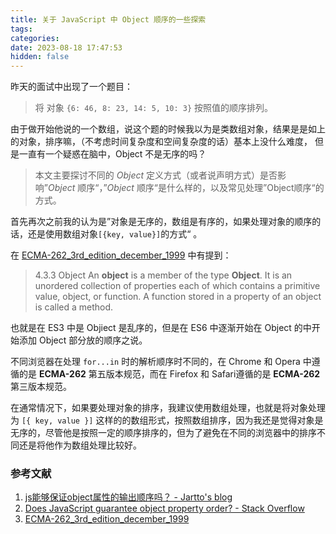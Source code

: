 ```yaml
---
title: 关于 JavaScript 中 Object 顺序的一些探索
tags: 
categories:
date: 2023-08-18 17:47:53
hidden: false
---
```

昨天的面试中出现了一个题目：

> 将 对象 `{6: 46, 8: 23, 14: 5, 10: 3}` 按照值的顺序排列。

由于做开始他说的一个数组，说这个题的时候我以为是类数组对象，结果是是如上的对象，排序嘛，（不考虑时间复杂度和空间复杂度的话）基本上没什么难度， 但是一直有一个疑惑在脑中，Object 不是无序的吗？

> 本文主要探讨不同的 *Object* 定义方式（或者说声明方式）是否影响”*Object* 顺序“，”*Object* 顺序“是什么样的，以及常见处理”Object顺序“的方式。

首先再次之前我的认为是”对象是无序的，数组是有序的，如果处理对象的顺序的话，还是使用数组对象`[{key, value}]`的方式“ 。

在 [ECMA-262_3rd_edition_december_1999](https://www.ecma-international.org/wp-content/uploads/ECMA-262_3rd_edition_december_1999.pdf) 中有提到：

> 4.3.3 Object 
> An **object** is a member of the type **Object**. It is an unordered collection of properties each of which contains a primitive value, object, or function. A function stored in a property of an object is called a method.

也就是在 ES3 中是 Objiect 是乱序的，但是在 ES6 中逐渐开始在 Object 的中开始添加 Object 部分放的顺序之说。

不同浏览器在处理 `for...in` 时的解析顺序时不同的，在 Chrome 和 Opera 中遵循的是 **ECMA-262** 第五版本规范，而在 Firefox 和 Safari遵循的是 **ECMA-262**  第三版本规范。

在通常情况下，如果要处理对象的排序，我建议使用数组处理，也就是将对象处理为 `[{ key, value }]` 这样的的数组形式，按照数组排序，因为我还是觉得对象是无序的，尽管他是按照一定的顺序排序的，但为了避免在不同的浏览器中的排序不同还是将他作为数组处理比较好。
### 参考文献
1. [js能够保证object属性的输出顺序吗？ - Jartto's blog](http://jartto.wang/2016/10/25/does-js-guarantee-object-property-order/)
2. [Does JavaScript guarantee object property order? - Stack Overflow](https://stackoverflow.com/questions/5525795/does-javascript-guarantee-object-property-order)
3. [ECMA-262_3rd_edition_december_1999](https://www.ecma-international.org/wp-content/uploads/ECMA-262_3rd_edition_december_1999.pdf)